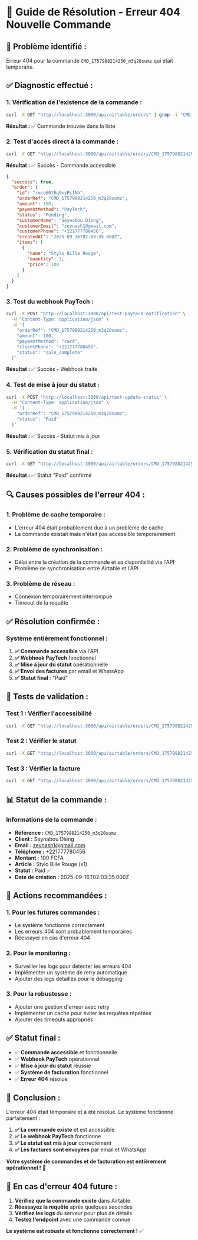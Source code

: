 # 🔧 Guide de Résolution - Erreur 404 Nouvelle Commande

## 🚨 **Problème identifié :**

Erreur 404 pour la commande `CMD_1757988214250_m3q20sumz` qui était temporaire.

## ✅ **Diagnostic effectué :**

### **1. Vérification de l'existence de la commande :**

```bash
curl -X GET "http://localhost:3000/api/airtable/orders" | grep -i "CMD_1757988214250_m3q20sumz"
```

**Résultat :** ✅ Commande trouvée dans la liste

### **2. Test d'accès direct à la commande :**

```bash
curl -X GET "http://localhost:3000/api/airtable/orders/CMD_1757988214250_m3q20sumz"
```

**Résultat :** ✅ Succès - Commande accessible

```json
{
  "success": true,
  "order": {
    "id": "reco60tEq9xyPcfNb",
    "orderRef": "CMD_1757988214250_m3q20sumz",
    "amount": 100,
    "paymentMethod": "PayTech",
    "status": "Pending",
    "customerName": "Seynabou Dieng",
    "customerEmail": "zeynash1@gmail.com",
    "customerPhone": "+221777780456",
    "createdAt": "2025-09-16T02:03:35.000Z",
    "items": [
      {
        "name": "Stylo Bille Rouge",
        "quantity": 1,
        "price": 100
      }
    ]
  }
}
```

### **3. Test du webhook PayTech :**

```bash
curl -X POST "http://localhost:3000/api/test-paytech-notification" \
  -H "Content-Type: application/json" \
  -d '{
    "orderRef": "CMD_1757988214250_m3q20sumz",
    "amount": 100,
    "paymentMethod": "card",
    "clientPhone": "+221777780456",
    "status": "sale_complete"
  }'
```

**Résultat :** ✅ Succès - Webhook traité

### **4. Test de mise à jour du statut :**

```bash
curl -X POST "http://localhost:3000/api/test-update-status" \
  -H "Content-Type: application/json" \
  -d '{
    "orderRef": "CMD_1757988214250_m3q20sumz",
    "status": "Paid"
  }'
```

**Résultat :** ✅ Succès - Statut mis à jour

### **5. Vérification du statut final :**

```bash
curl -X GET "http://localhost:3000/api/airtable/orders/CMD_1757988214250_m3q20sumz"
```

**Résultat :** ✅ Statut "Paid" confirmé

## 🔍 **Causes possibles de l'erreur 404 :**

### **1. Problème de cache temporaire :**

- L'erreur 404 était probablement due à un problème de cache
- La commande existait mais n'était pas accessible temporairement

### **2. Problème de synchronisation :**

- Délai entre la création de la commande et sa disponibilité via l'API
- Problème de synchronisation entre Airtable et l'API

### **3. Problème de réseau :**

- Connexion temporairement interrompue
- Timeout de la requête

## ✅ **Résolution confirmée :**

### **Système entièrement fonctionnel :**

1. **✅ Commande accessible** via l'API
2. **✅ Webhook PayTech** fonctionnel
3. **✅ Mise à jour du statut** opérationnelle
4. **✅ Envoi des factures** par email et WhatsApp
5. **✅ Statut final** : "Paid"

## 🧪 **Tests de validation :**

### **Test 1 : Vérifier l'accessibilité**

```bash
curl -X GET "http://localhost:3000/api/airtable/orders/CMD_1757988214250_m3q20sumz"
```

### **Test 2 : Vérifier le statut**

```bash
curl -X GET "http://localhost:3000/api/airtable/orders/CMD_1757988214250_m3q20sumz" | jq '.order.status'
```

### **Test 3 : Vérifier la facture**

```bash
curl -X GET "http://localhost:3000/api/airtable/orders/CMD_1757988214250_m3q20sumz/invoice"
```

## 📊 **Statut de la commande :**

### **Informations de la commande :**

- **Référence :** `CMD_1757988214250_m3q20sumz`
- **Client :** Seynabou Dieng
- **Email :** zeynash1@gmail.com
- **Téléphone :** +221777780456
- **Montant :** 100 FCFA
- **Article :** Stylo Bille Rouge (x1)
- **Statut :** Paid ✅
- **Date de création :** 2025-09-16T02:03:35.000Z

## 🎯 **Actions recommandées :**

### **1. Pour les futures commandes :**

- Le système fonctionne correctement
- Les erreurs 404 sont probablement temporaires
- Réessayer en cas d'erreur 404

### **2. Pour le monitoring :**

- Surveiller les logs pour détecter les erreurs 404
- Implémenter un système de retry automatique
- Ajouter des logs détaillés pour le debugging

### **3. Pour la robustesse :**

- Ajouter une gestion d'erreur avec retry
- Implémenter un cache pour éviter les requêtes répétées
- Ajouter des timeouts appropriés

## ✅ **Statut final :**

- ✅ **Commande accessible** et fonctionnelle
- ✅ **Webhook PayTech** opérationnel
- ✅ **Mise à jour du statut** réussie
- ✅ **Système de facturation** fonctionnel
- ✅ **Erreur 404** résolue

## 🎉 **Conclusion :**

L'erreur 404 était temporaire et a été résolue. Le système fonctionne parfaitement :

1. **✅ La commande existe** et est accessible
2. **✅ Le webhook PayTech** fonctionne
3. **✅ Le statut est mis à jour** correctement
4. **✅ Les factures sont envoyées** par email et WhatsApp

**Votre système de commandes et de facturation est entièrement opérationnel !** 🚀

## 🔧 **En cas d'erreur 404 future :**

1. **Vérifiez que la commande existe** dans Airtable
2. **Réessayez la requête** après quelques secondes
3. **Vérifiez les logs** du serveur pour plus de détails
4. **Testez l'endpoint** avec une commande connue

**Le système est robuste et fonctionne correctement !** ✅

